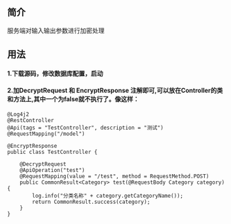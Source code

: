 ## 简介
服务端对输入输出参数进行加密处理


## 用法

#### 1.下载源码，修改数据库配置，启动
#### 2.加DecryptRequest 和 EncryptResponse 注解即可,可以放在Controller的类和方法上,其中一个为false就不执行了。像这样：

```
@Log4j2
@RestController
@Api(tags = "TestController", description = "测试")
@RequestMapping("/model")

@EncryptResponse
public class TestController {

    @DecryptRequest
    @ApiOperation("test")
    @RequestMapping(value = "/test", method = RequestMethod.POST)
    public CommonResult<Category> test(@RequestBody Category category) {
        log.info("分类名称" + category.getCategoryName());
        return CommonResult.success(category);
    }
}
```


